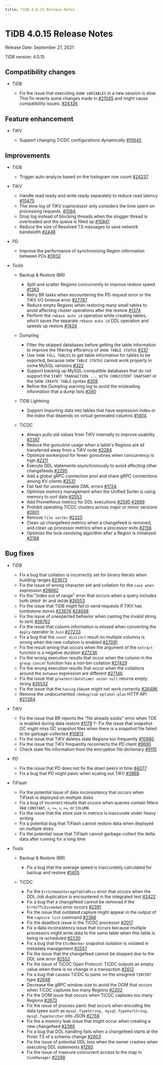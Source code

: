 ```yaml
---
title: TiDB 4.0.15 Release Notes
---
```


# TiDB 4.0.15 Release Notes

Release Date: September 27, 2021

TiDB version: 4.0.15

## Compatibility changes

+ TiDB

    - Fix the issue that executing `SHOW VARIABLES` in a new session is slow. This fix reverts some changes made in [#21045](https://github.com/pingcap/tidb/pull/21045) and might cause compatibility issues. [#24326](https://github.com/pingcap/tidb/issues/24326)

## Feature enhancement

+ TiKV

    - Support changing TiCDC configurations dynamically [#10645](https://github.com/tikv/tikv/issues/10645)

## Improvements

+ TiDB

    - Trigger auto-analyze based on the histogram row count [#24237](https://github.com/pingcap/tidb/issues/24237)

+ TiKV

    - Handle read ready and write ready separately to reduce read latency [#10475](https://github.com/tikv/tikv/issues/10475)
    - The slow log of TiKV coprocessor only considers the time spent on processing requests. [#1084](https://github.com/tikv/tikv/issues/10841)
    - Drop log instead of blocking threads when the slogger thread is overloaded and the queue is filled up [#10841](https://github.com/tikv/tikv/issues/10841)
    - Reduce the size of Resolved TS messages to save network bandwidth [#2448](https://github.com/pingcap/ticdc/issues/2448)

+ PD

    - Improve the performance of synchronizing Region information between PDs [#3932](https://github.com/tikv/pd/pull/3932)

+ Tools

    + Backup & Restore (BR)

        - Split and scatter Regions concurrently to improve restore speed [#1363](https://github.com/pingcap/br/pull/1363)
        - Retry BR tasks when encountering the PD request error or the TiKV I/O timeout error [#27787](https://github.com/pingcap/tidb/issues/27787)
        - Reduce empty Regions when restoring many small tables to avoid affecting cluster operations after the restore [#1374](https://github.com/pingcap/br/issues/1374)
        - Perform the `rebase auto id` operation while creating tables, which saves the separate `rebase auto id` DDL operation and speeds up restore [#1424](https://github.com/pingcap/br/pull/1424)

    + Dumpling

        - Filter the skipped databases before getting the table information to improve the filtering efficiency of `SHOW TABLE STATUS` [#337](https://github.com/pingcap/dumpling/pull/337)
        - Use `SHOW FULL TABLES` to get table information for tables to be exported, because `SHOW TABLE STATUS` cannot work properly in some MySQL versions [#322](https://github.com/pingcap/dumpling/issues/322)
        - Support backing up MySQL-compatible databases that do not support the `START TRANSACTION ... WITH CONSISTENT SNAPSHOT` or the `SHOW CREATE TABLE` syntax [#309](https://github.com/pingcap/dumpling/issues/309)
        - Refine the Dumpling warning log to avoid the misleading information that a dump fails [#340](https://github.com/pingcap/dumpling/pull/340)

    + TiDB Lightning

        - Support importing data into tables that have expression index or the index that depends on virtual generated columns [#1404](https://github.com/pingcap/br/issues/1404)

    + TiCDC

        - Always pulls old values from TiKV internally to improve usability [#2397](https://github.com/pingcap/ticdc/pull/2397)
        - Reduce the goroutine usage when a table's Regions are all transferred away from a TiKV node [#2284](https://github.com/pingcap/ticdc/issues/2284)
        - Optimize workerpool for fewer goroutines when concurrency is high [#2211](https://github.com/pingcap/ticdc/issues/2211)
        - Execute DDL statements asynchronously to avoid affecting other changefeeds [#2295](https://github.com/pingcap/ticdc/issues/2295)
        - Add a global gRPC connection pool and share gRPC connections among KV clients [#2531](https://github.com/pingcap/ticdc/pull/2531)
        - Fail fast for unrecoverable DML errors [#1724](https://github.com/pingcap/ticdc/issues/1724)
        - Optimize memory management when the Unified Sorter is using memory to sort data [#2553](https://github.com/pingcap/ticdc/issues/2553)
        - Add Prometheus metrics for DDL executions [#2595](https://github.com/pingcap/ticdc/issues/2595) [#2669](https://github.com/pingcap/ticdc/issues/2669)
        - Prohibit operating TiCDC clusters across major or minor versions [#2601](https://github.com/pingcap/ticdc/pull/2601)
        - Remove `file sorter` [#2325](https://github.com/pingcap/ticdc/pull/2325)
        - Clean up changefeed metrics when a changefeed is removed, and clean up processor metrics when a processor exits [#2156](https://github.com/pingcap/ticdc/issues/2156)
        - Optimize the lock-resolving algorithm after a Region is initialized [#2188](https://github.com/pingcap/ticdc/issues/2188)

## Bug fixes

+ TiDB

    - Fix a bug that collation is incorrectly set for binary literals when building ranges [#23672](https://github.com/pingcap/tidb/issues/23672)
    - Fix the issue of wrong character set and collation for the `case when` expression [#26662](https://github.com/pingcap/tidb/issues/26662)
    - Fix the "index out of range" error that occurs when a query includes both `GROUP BY` and `UNION` [#26553](https://github.com/pingcap/tidb/pull/26553)
    - Fix the issue that TiDB might fail to send requests if TiKV has tombstone stores [#23676](https://github.com/pingcap/tidb/issues/23676) [#24648](https://github.com/pingcap/tidb/issues/24648)
    - Fix the issue of unexpected behavior when casting the invalid string to `DATE` [#26762](https://github.com/pingcap/tidb/issues/26762)
    - Fix the issue that column information is missed when converting the `Apply` operator to `Join` [#27233](https://github.com/pingcap/tidb/issues/27233)
    - Fix a bug that the `count distinct` result on multiple columns is wrong when the new collation is enabled [#27091](https://github.com/pingcap/tidb/issues/27091)
    - Fix the result wrong that occurs when the argument of the `extract` function is a negative duration [#27236](https://github.com/pingcap/tidb/issues/27236)
    - Fix the wrong execution results that occur when the column in the `group_concat` function has a non-bin collation [#27429](https://github.com/pingcap/tidb/issues/27429)
    - Fix the wrong execution results that occur when the collations around the `between` expression are different [#27146](https://github.com/pingcap/tidb/issues/27146)
    - Fix the issue that `greatest(datetime) union null` returns empty string [#26532](https://github.com/pingcap/tidb/issues/26532)
    - Fix the issue that the `having` clause might not work correctly [#26496](https://github.com/pingcap/tidb/issues/26496)
    - Remove the undocumented `/debug/sub-optimal-plan` HTTP API [#27264](https://github.com/pingcap/tidb/pull/27264)

+ TiKV

    - Fix the issue that BR reports the "file already exists" error when TDE is enabled during data restore [#1179](https://github.com/pingcap/br/issues/1179)
    ?- Fix the issue that snapshot GC might miss GC snapshot files when there is a snapshot file failed to be garbage-collected [#10813](https://github.com/tikv/tikv/issues/10813)
    - Fix the issue that TiKV deletes stale Regions too frequently [#10680](https://github.com/tikv/tikv/issues/10680)
    - Fix the issue that TiKV frequently reconnects the PD client [#9690](https://github.com/tikv/tikv/issues/9690)
    - Check stale file information from the encryption file dictionary [#9115](https://github.com/tikv/tikv/issues/9115)

+ PD

    - Fix the issue that PD does not fix the down peers in time [#4077](https://github.com/tikv/pd/issues/4077)
    - Fix a bug that PD might panic when scaling out TiKV [#3868](https://github.com/tikv/pd/issues/3868)

+ TiFlash

    - Fix the potential issue of data inconsistency that occurs when TiFlash is deployed on multiple disks
    - Fix a bug of incorrect results that occurs when queries contain filters like `CONSTANT`, `<`, `<=`, `>`, `>=`, or `COLUMN`
    - Fix the issue that the store size in metrics is inaccurate under heavy writing
    - Fix a potential bug that TiFlash cannot restore data when deployed on multiple disks
    - Fix the potential issue that TiFlash cannot garbage-collect the delta data after running for a long time

+ Tools

    + Backup & Restore (BR)

        - Fix a bug that the average speed is inaccurately calculated for backup and restore [#1405](https://github.com/pingcap/br/issues/1405)

    + TiCDC

        - Fix the `ErrSchemaStorageTableMiss` error that occurs when the DDL Job duplication is encountered in the integrated test [#2422](https://github.com/pingcap/ticdc/issues/2422)
        - Fix a bug that a changefeed cannot be removed if the `ErrGCTTLExceeded` error occurs [#2391](https://github.com/pingcap/ticdc/issues/2391)
        - Fix the issue that outdated capture might appear in the output of the `capture list` command [#2388](https://github.com/pingcap/ticdc/issues/2388)
        - Fix the deadlock issue in the TiCDC processor [#2017](https://github.com/pingcap/ticdc/pull/2017)
        - Fix a data inconsistency issue that occurs because multiple processors might write data to the same table when this table is being re-scheduled [#2230](https://github.com/pingcap/ticdc/issues/2230)
        - Fix a bug that the `EtcdWorker` snapshot isolation is violated in metadata management [#2557](https://github.com/pingcap/ticdc/pull/2557)
        - Fix the issue that the changefeed cannot be stopped due to the DDL sink error [#2552](https://github.com/pingcap/ticdc/issues/2552)
        - Fix the issue of TiCDC Open Protocol: TiCDC outputs an empty value when there is no change in a transaction [#2612](https://github.com/pingcap/ticdc/issues/2612)
        - Fix a bug that causes TiCDC to panic on the unsigned `TINYINT` type [#2648](https://github.com/pingcap/ticdc/issues/2648)
        - Decrease the gRPC window size to avoid the OOM that occurs when TiCDC captures too many Regions [#2202](https://github.com/pingcap/ticdc/issues/2202)
        - Fix the OOM issue that occurs when TiCDC captures too many Regions [#2673](https://github.com/pingcap/ticdc/issues/2673)
        - Fix the issue of process panic that occurs when encoding the data types such as `mysql.TypeString, mysql.TypeVarString, mysql.TypeVarchar` into JSON [#2758](https://github.com/pingcap/ticdc/issues/2758)
        - Fix the a memory leak issue that might occur when creating a new changefeed [#2389](https://github.com/pingcap/ticdc/issues/2389)
        - Fix a bug that DDL handling fails when a changefeed starts at the finish TS of a schema change [#2603](https://github.com/pingcap/ticdc/issues/2603)
        - Fix the issue of potential DDL loss when the owner crashes when executing DDL statements [#1260](https://github.com/pingcap/ticdc/issues/1260)
        - Fix the issue of insecure concurrent access to the map in `SinkManager` [#2298](https://github.com/pingcap/ticdc/pull/2298)

